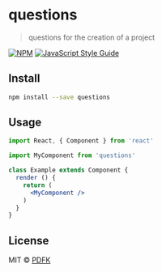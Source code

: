 # questions

> questions for the creation of a project

[![NPM](https://img.shields.io/npm/v/questions.svg)](https://www.npmjs.com/package/questions) [![JavaScript Style Guide](https://img.shields.io/badge/code_style-standard-brightgreen.svg)](https://standardjs.com)

## Install

```bash
npm install --save questions
```

## Usage

```jsx
import React, { Component } from 'react'

import MyComponent from 'questions'

class Example extends Component {
  render () {
    return (
      <MyComponent />
    )
  }
}
```

## License

MIT © [PDFK](https://github.com/PDFK)
